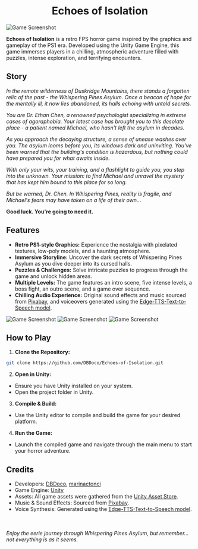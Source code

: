 <h1 align="center">Echoes of Isolation</h1>

![Game Screenshot](https://i.imgur.com/bVKEoUL.png)

**Echoes of Isolation** is a retro FPS horror game inspired by the graphics and gameplay of the PS1 era. Developed using the Unity Game Engine, this game immerses players in a chilling, atmospheric adventure filled with puzzles, intense exploration, and terrifying encounters.

## Story

_In the remote wilderness of Duskridge Mountains, there stands a forgotten relic of the past - the Whispering Pines Asylum. Once a beacon of hope for the mentally ill, it now lies abandoned, its halls echoing with untold secrets._

_You are Dr. Ethan Chen, a renowned psychologist specializing in extreme cases of agoraphobia. Your latest case has brought you to this desolate place - a patient named Michael, who hasn't left the asylum in decades._

_As you approach the decaying structure, a sense of unease washes over you. The asylum looms before you, its windows dark and uninviting. You've been warned that the building's condition is hazardous, but nothing could have prepared you for what awaits inside._

_With only your wits, your training, and a flashlight to guide you, you step into the unknown. Your mission: to find Michael and unravel the mystery that has kept him bound to this place for so long._

_But be warned, Dr. Chen. In Whispering Pines, reality is fragile, and Michael's fears may have taken on a life of their own..._

**Good luck. You're going to need it.**

## Features

- **Retro PS1-style Graphics:** Experience the nostalgia with pixelated textures, low-poly models, and a haunting atmosphere.
- **Immersive Storyline:** Uncover the dark secrets of Whispering Pines Asylum as you dive deeper into its cursed halls.
- **Puzzles & Challenges:** Solve intricate puzzles to progress through the game and unlock hidden areas.
- **Multiple Levels:** The game features an intro scene, five intense levels, a boss fight, an outro scene, and a game over sequence.
- **Chilling Audio Experience:** Original sound effects and music sourced from [Pixabay](https://pixabay.com/sound-effects/), and voiceovers generated using the [Edge-TTS-Text-to-Speech model](https://huggingface.co/spaces/innoai/Edge-TTS-Text-to-Speech).

![Game Screenshot](https://i.imgur.com/uP4gt41.png)
![Game Screenshot](https://i.imgur.com/4Ekhf5s.png)
![Game Screenshot](https://i.imgur.com/EkQ9t2A.png)

## How to Play

1. **Clone the Repository:**
```bash
git clone https://github.com/DBDoco/Echoes-of-Isolation.git
```

2. **Open in Unity:**
  - Ensure you have Unity installed on your system.
  - Open the project folder in Unity.

3. **Compile & Build:**
- Use the Unity editor to compile and build the game for your desired platform.
  
4. **Run the Game:**
- Launch the compiled game and navigate through the main menu to start your horror adventure.

## Credits
- Developers: <a href="https://github.com/DBDoco">DBDoco</a>, <a href="https://github.com/marinactonci">marinactonci</a>
- Game Engine: <a href="https://unity.com/">Unity</a>
- Assets: All game assets were gathered from the <a href="https://assetstore.unity.com/">Unity Asset Store</a>.
- Music & Sound Effects: Sourced from <a href="https://pixabay.com/sound-effects/">Pixabay</a>.
- Voice Synthesis: Generated using the <a href="https://huggingface.co/spaces/innoai/Edge-TTS-Text-to-Speech">Edge-TTS-Text-to-Speech model</a>.

<br></br>
_Enjoy the eerie journey through Whispering Pines Asylum, but remember... not everything is as it seems._
